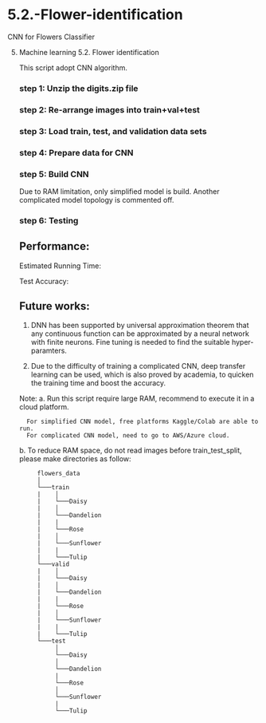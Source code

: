# 5.2.-Flower-identification
CNN for Flowers Classifier

5. Machine learning
    5.2. Flower identification

    This script adopt CNN algorithm.

    ### step 1: Unzip the digits.zip file
    ### step 2: Re-arrange images into train+val+test
    ### step 3: Load train, test, and validation data sets
    ### step 4: Prepare data for CNN
    ### step 5: Build CNN
      Due to RAM limitation, only simplified model is build. Another complicated model topology is commented off.
    ### step 6: Testing
    
    ## Performance:
    Estimated Running Time:
    
    Test Accuracy:

    ## Future works:
    1. DNN has been supported by universal approximation theorem that any continuous function can be approximated by a neural network with finite neurons. Fine tuning is needed to find the suitable hyper-paramters.
    
    2. Due to the difficulty of training a complicated CNN, deep transfer learning can be used, which is also proved
    by academia, to quicken the training time and boost the accuracy.

    Note:
      a. Run this script require large RAM, recommend to execute it in a cloud platform.
        
         For simplified CNN model, free platforms Kaggle/Colab are able to run.
         For complicated CNN model, need to go to AWS/Azure cloud.
            
      b. To reduce RAM space, do not read images before train_test_split, please make directories as follow:
        
            flowers_data
            │
            └───train
            |    │
            |    └───Daisy
            |    │
            |    └───Dandelion
            |    |
            |    └───Rose
            |    │
            |    └───Sunflower
            |    |
            |    └───Tulip
            └───valid
            |    │
            |    └───Daisy
            |    │
            |    └───Dandelion
            |    |
            |    └───Rose
            |    │
            |    └───Sunflower
            |    |
            |    └───Tulip
            └───test
                 │
                 └───Daisy
                 │
                 └───Dandelion
                 |
                 └───Rose
                 │
                 └───Sunflower
                 |
                 └───Tulip
